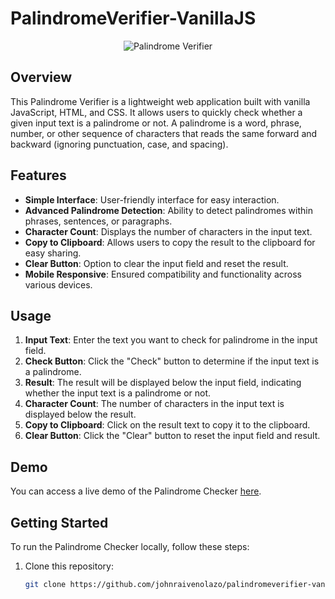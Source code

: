 # PalindromeVerifier-VanillaJS

<p align="center">
  <img src="https://imgdb.net/storage/uploads/2eea06ab3a0a8f912f928218d29662c29220cd53f5bc44fabd1ded13f78da880.png" alt="Palindrome Verifier">
</p>

## Overview

This Palindrome Verifier is a lightweight web application built with vanilla JavaScript, HTML, and CSS. It allows users to quickly check whether a given input text is a palindrome or not. A palindrome is a word, phrase, number, or other sequence of characters that reads the same forward and backward (ignoring punctuation, case, and spacing).

## Features

- **Simple Interface**: User-friendly interface for easy interaction.
- **Advanced Palindrome Detection**: Ability to detect palindromes within phrases, sentences, or paragraphs.
- **Character Count**: Displays the number of characters in the input text.
- **Copy to Clipboard**: Allows users to copy the result to the clipboard for easy sharing.
- **Clear Button**: Option to clear the input field and reset the result.
- **Mobile Responsive**: Ensured compatibility and functionality across various devices.

## Usage

1. **Input Text**: Enter the text you want to check for palindrome in the input field.
2. **Check Button**: Click the "Check" button to determine if the input text is a palindrome.
3. **Result**: The result will be displayed below the input field, indicating whether the input text is a palindrome or not.
4. **Character Count**: The number of characters in the input text is displayed below the result.
5. **Copy to Clipboard**: Click on the result text to copy it to the clipboard.
6. **Clear Button**: Click the "Clear" button to reset the input field and result.

## Demo

You can access a live demo of the Palindrome Checker [here](https://johnraivenolazo.github.io/PalindromeVerifier-VanillaJS/).

## Getting Started

To run the Palindrome Checker locally, follow these steps:

1. Clone this repository:

   ```bash
   git clone https://github.com/johnraivenolazo/palindromeverifier-vanillajs.git
